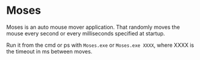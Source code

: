 # Moses

Moses is an auto mouse mover application. That randomly moves the mouse every second or every milliseconds specified at startup.

Run it from the cmd or ps with `Moses.exe` or `Moses.exe XXXX`, where XXXX is the timeout in ms between moves.